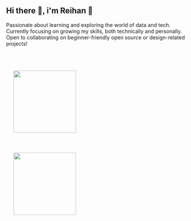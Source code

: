 ##  Hi there 👋, i'm Reihan 🦇
Passionate about learning and exploring the world of data and tech.<br> 
Currently focusing on growing my skills, both technically and personally.<br> 
Open to collaborating on beginner-friendly open source or design-related projects!<br>

<br>
<p>
  <a href="https://github.com/reihandp" target="_blank">
    <img height="170em" src="https://github-readme-stats-eight-theta.vercel.app/api?username=reihandp&show_icons=true&theme=dark&include_all_commits=true&count_private=true&refresh=true" style="margin: 20px"/>
  </a>
</p>

<p>
  <a href="https://github.com/reihandp" target="_blank">
    <img height="170em" src="https://github-readme-stats-eight-theta.vercel.app/api/top-langs/?username=reihandp&layout=compact&theme=dark&refresh=true" style="margin: 20px"/>
  </a>
</p>

